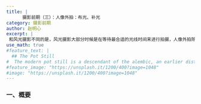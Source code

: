 ```yaml
---
title: |
      摄影前期（三）：人像外拍：布光、补光
category: 摄影前期
author: 赵明心
excerpt: |
 和风光摄影不同的是，风光摄影大部分时候是在等待最合适的光线时间来进行拍摄，人像外拍除了要等待合适的光线条件外，还需要由摄影师自己合理地分析和利用现场光线。光线也是整个人像外拍中最为重要的因素。
use_math: true
#feature_text: |
  ## The Pot Still
#  The modern pot still is a descendant of the alembic, an earlier distillation device
#feature_image: "https://unsplash.it/1200/400?image=1048"
#image: "https://unsplash.it/1200/400?image=1048"
---
```


### 一、概要